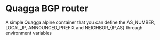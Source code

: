 # Quagga BGP router

A simple Quagga alpine container that you can define the AS\_NUMBER, LOCAL\_IP, ANNOUNCED\_PREFIX and NEIGHBOR\_{IP,AS} through environment variables
